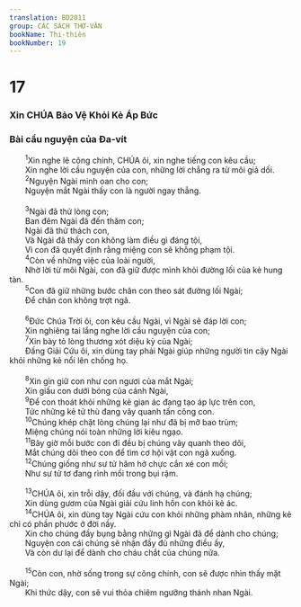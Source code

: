 ```yaml
---
translation: BD2011
group: CÁC SÁCH THƠ-VĂN
bookName: Thi-thiên 
bookNumber: 19
---
```


<div class="title"><h1>17</h1><h3>Xin CHÚA Bảo Vệ Khỏi Kẻ Áp Bức</h3><h3>Bài cầu nguyện của Ða-vít</h3></div>
<span class="verse thi_17_1">  <sup>1</sup>Xin nghe lẽ công chính, CHÚA ôi, xin nghe tiếng con kêu cầu;<br/>  Xin nghe lời cầu nguyện của con, những lời chẳng ra từ môi giả dối.<br/></span>
<span class="verse thi_17_2">  <sup>2</sup>Nguyện Ngài minh oan cho con;<br/>  Nguyện mắt Ngài thấy con là người ngay thẳng.<br/><br/></span>
<span class="verse thi_17_3">  <sup>3</sup>Ngài đã thử lòng con;<br/>  Ban đêm Ngài đã đến thăm con;<br/>  Ngài đã thử thách con,<br/>  Và Ngài đã thấy con không làm điều gì đáng tội,<br/>  Vì con đã quyết định rằng miệng con sẽ không phạm tội.<br/></span>
<span class="verse thi_17_4">  <sup>4</sup>Còn về những việc của loài người,<br/>  Nhờ lời từ môi Ngài, con đã giữ được mình khỏi đường lối của kẻ hung tàn.<br/></span>
<span class="verse thi_17_5">  <sup>5</sup>Con đã giữ những bước chân con theo sát đường lối Ngài;<br/>  Ðể chân con không trợt ngã.<br/><br/></span>
<span class="verse thi_17_6">  <sup>6</sup>Ðức Chúa Trời ôi, con kêu cầu Ngài, vì Ngài sẽ đáp lời con;<br/>  Xin nghiêng tai lắng nghe lời cầu nguyện của con;<br/></span>
<span class="verse thi_17_7">  <sup>7</sup>Xin bày tỏ lòng thương xót diệu kỳ của Ngài;<br/>  Ðấng Giải Cứu ôi, xin dùng tay phải Ngài giúp những người tin cậy Ngài khỏi những kẻ nổi lên chống họ.<br/><br/></span>
<span class="verse thi_17_8">  <sup>8</sup>Xin gìn giữ con như con ngươi của mắt Ngài;<br/>  Xin giấu con dưới bóng của cánh Ngài,<br/></span>
<span class="verse thi_17_9">  <sup>9</sup>Ðể con thoát khỏi những kẻ gian ác đang tạo áp lực trên con,<br/>  Tức những kẻ tử thù đang vây quanh tấn công con.<br/></span>
<span class="verse thi_17_10">  <sup>10</sup>Chúng khép chặt lòng chúng lại như đã bị mỡ bao trùm;<br/>  Miệng chúng nói toàn những lời kiêu ngạo.<br/></span>
<span class="verse thi_17_11">  <sup>11</sup>Bây giờ mỗi bước con đi đều bị chúng vây quanh theo dõi,<br/>  Mắt chúng dõi theo con để tìm cơ hội vật con ngã xuống.<br/></span>
<span class="verse thi_17_12">  <sup>12</sup>Chúng giống như sư tử hăm hở chực cắn xé con mồi;<br/>  Như sư tử tơ đang rình mồi trong bụi rậm.<br/><br/></span>
<span class="verse thi_17_13">  <sup>13</sup>CHÚA ôi, xin trỗi dậy, đối đầu với chúng, và đánh hạ chúng;<br/>  Xin dùng gươm của Ngài giải cứu linh hồn con khỏi kẻ ác.<br/></span>
<span class="verse thi_17_14">  <sup>14</sup>CHÚA ôi, xin dùng tay Ngài cứu con khỏi những phàm nhân, những kẻ chỉ có phần phước ở đời nầy.<br/>  Xin cho chúng đầy bụng bằng những gì Ngài đã để dành cho chúng;<br/>  Nguyện con cái chúng sẽ nhận đầy đủ những điều ấy,<br/>  Và còn dư lại để dành cho cháu chắt của chúng nữa.<br/><br/></span>
<span class="verse thi_17_15">  <sup>15</sup>Còn con, nhờ sống trong sự công chính, con sẽ được nhìn thấy mặt Ngài;<br/>  Khi thức dậy, con sẽ vui thỏa chiêm ngưỡng thánh nhan Ngài.<br/></span>
